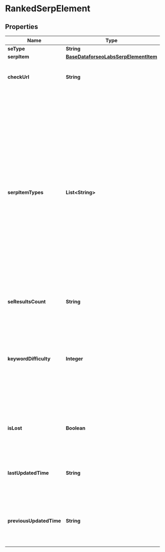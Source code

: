 

# RankedSerpElement


## Properties

| Name | Type | Description | Notes |
|------------ | ------------- | ------------- | -------------|
|**seType** | **String** | search engine type |  [optional] |
|**serpItem** | [**BaseDataforseoLabsSerpElementItem**](BaseDataforseoLabsSerpElementItem.md) |  |  [optional] |
|**checkUrl** | **String** | direct URL to search engine results you can use it to make sure that we provided accurate results |  [optional] |
|**serpItemTypes** | **List&lt;String&gt;** | types of search results in SERP contains types of search results (items) found in SERP possible item types: answer_box, app, carousel, multi_carousel, featured_snippet, google_flights, google_reviews, images, jobs, knowledge_graph, local_pack, map, organic, paid, people_also_ask, related_searches, people_also_search, shopping, top_stories, twitter, video, events, mention_carousel, recipes, top_sights, scholarly_articles, popular_products, podcasts, questions_and_answers, find_results_on, stocks_box; note that the actual results will be returned only for organic, paid, featured_snippet, and local_pack elements |  [optional] |
|**seResultsCount** | **String** | number of search results for the returned keyword |  [optional] |
|**keywordDifficulty** | **Integer** | difficulty of ranking in the first top-10 organic results for a keyword indicates the chance of getting in top-10 organic results for a keyword on a logarithmic scale from 0 to 100; calculated by analysing, among other parameters, link profiles of the first 10 pages in SERP; learn more about the metric in this help center guide |  [optional] |
|**isLost** | **Boolean** | lost ranked elements indicates how many ranked elements of this domain were previously presented in SERPs, but weren’t found during the last check |  [optional] |
|**lastUpdatedTime** | **String** | date and time when keyword data was updated in the UTC format: “yyyy-mm-dd hh-mm-ss +00:00” example: 2019-11-15 12:57:46 +00:00 |  [optional] |
|**previousUpdatedTime** | **String** | previous to the most recent date and time when SERP data was updated in the UTC format: “yyyy-mm-dd hh-mm-ss +00:00” example: 2019-10-15 12:57:46 +00:00 |  [optional] |



